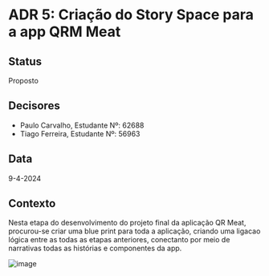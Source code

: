 # ADR 5: Criação do Story Space para a app QRM Meat

## Status
Proposto

## Decisores
- Paulo Carvalho, Estudante Nº: 62688
- Tiago Ferreira, Estudante Nº: 56963

## Data
9-4-2024

## Contexto
Nesta etapa do desenvolvimento do projeto final da aplicação QR Meat, procurou-se criar uma blue print para toda a aplicação, criando uma ligacao lógica entre as todas as etapas anteriores, conectanto por meio de narrativas todas as histórias e componentes da app.



![image](https://github.com/PauloRTC/Grup-47-QRmeat/assets/82768310/2d05d472-955b-48d2-b277-518ea2af76d2)
